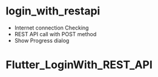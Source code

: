 # login_with_restapi

- Internet connection Checking
- REST API call with POST method
- Show Progress dialog


# Flutter_LoginWith_REST_API